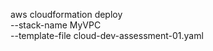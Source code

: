 
aws cloudformation deploy \
      --stack-name MyVPC \
      --template-file cloud-dev-assessment-01.yaml
